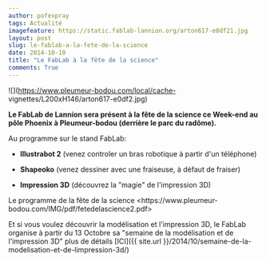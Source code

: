 ```yaml
---
author: pofexpray
tags: Actualité
imagefeature: https://static.fablab-lannion.org/arton617-e0df21.jpg
layout: post
slug: le-fablab-a-la-fete-de-la-science
date: 2014-10-10
title: "Le FabLab à la fête de la science"
comments: True
---
```

![](https://www.pleumeur-bodou.com/local/cache-
vignettes/L200xH146/arton617-e0df2.jpg)

**Le FabLab de Lannion sera présent à la fête de la science ce Week-end au pôle Phoenix à Pleumeur-bodou (derrière le parc du radôme).**

Au programme sur le stand FabLab:

- **Illustrabot 2** (venez controler un bras robotique à partir d'un téléphone)

- **Shapeoko** (venez dessiner avec une fraiseuse, à défaut de fraiser)

- **Impression 3D** (découvrez la "magie" de l'impression 3D)

Le programme de la fête de la science <https://www.pleumeur-
bodou.com/IMG/pdf/fetedelascience2.pdf>

Et si vous voulez découvrir la modélisation et l'impression 3D, le FabLab
organise à partir du 13 Octobre sa "semaine de la modélisation et de
l'impression 3D" plus de détails [ICI]({{ site.url }}/2014/10/semaine-de-la-modelisation-et-de-limpression-3d/)


